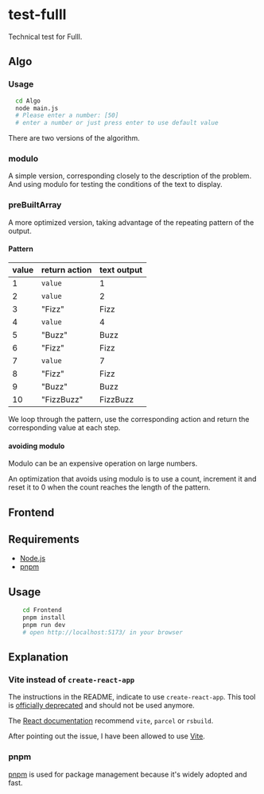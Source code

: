 # test-fulll

Technical test for Fulll.

## Algo

### Usage
```bash
  cd Algo
  node main.js
  # Please enter a number: [50]
  # enter a number or just press enter to use default value
```

There are two versions of the algorithm.

### modulo

A simple version, corresponding closely to the description of the problem.
And using modulo for testing the conditions of the text to display.

### preBuiltArray

A more optimized version, taking advantage of the repeating pattern of the output.

#### Pattern
| value | return action | text output |
|-------|---------------|-------------|
| 1     | `value`       | 1           |
| 2     | `value`       | 2           |
| 3     | "Fizz"        | Fizz        |
| 4     | `value`       | 4           |
| 5     | "Buzz"        | Buzz        |
| 6     | "Fizz"        | Fizz        |
| 7     | `value`       | 7           |
| 8     | "Fizz"        | Fizz        |
| 9     | "Buzz"        | Buzz        |
| 10    | "FizzBuzz"    | FizzBuzz    |

We loop through the pattern, use the corresponding action and return the corresponding value at each step.

#### avoiding modulo

Modulo can be an expensive operation on large numbers.

An optimization that avoids using modulo is to use a count, increment it and reset it to 0 when the count reaches the length of the pattern.

## Frontend

## Requirements

 - [Node.js](https://nodejs.org/en/download)
 - [pnpm](https://pnpm.io/installation)

## Usage

```bash
    cd Frontend
    pnpm install
    pnpm run dev
    # open http://localhost:5173/ in your browser
```

## Explanation

### Vite instead of `create-react-app`

The instructions in the README, indicate to use `create-react-app`. This tool is [officially deprecated](https://react.dev/blog/2025/02/14/sunsetting-create-react-app) and should not be used anymore.

The [React documentation](https://react.dev/learn/build-a-react-app-from-scratch) recommend `vite`, `parcel` or `rsbuild`.

After pointing out the issue, I have been allowed to use [Vite](https://vite.dev/).

### pnpm

[pnpm](https://pnpm.io/) is used for package management because it's widely adopted and fast.
